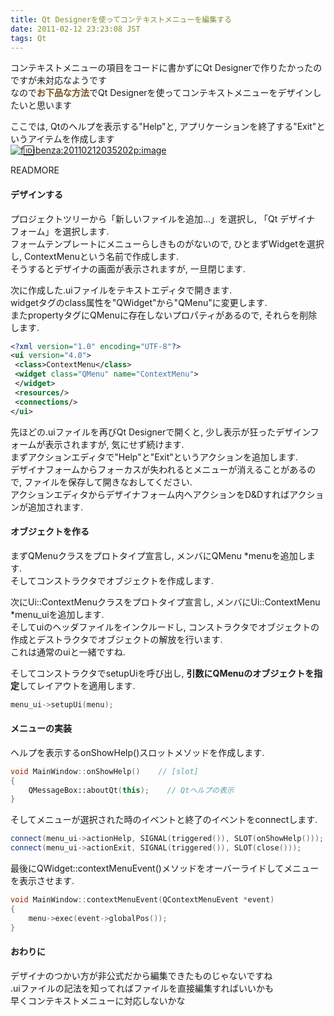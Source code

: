 ```yaml
---
title: Qt Designerを使ってコンテキストメニューを編集する
date: 2011-02-12 23:23:08 JST
tags: Qt
---
```


コンテキストメニューの項目をコードに書かずにQt Designerで作りたかったのですが未対応なようです  
なので<span style="font-weight:bold;color:#755019;">お下品な方法</span>でQt Designerを使ってコンテキストメニューをデザインしたいと思います

ここでは, Qtのヘルプを表示する"Help"と, アプリケーションを終了する"Exit"というアイテムを作成します  
[![f:id:ibenza:20110212035202p:image](/2011/02/12/20110212035202.png)](http://f.hatena.ne.jp/ibenza/20110212035202)

READMORE
#### デザインする

プロジェクトツリーから「新しいファイルを追加\.\.\.」を選択し, 「Qt デザイナ フォーム」を選択します\.  
フォームテンプレートにメニューらしきものがないので, ひとまずWidgetを選択し, ContextMenuという名前で作成します\.  
そうするとデザイナの画面が表示されますが, 一旦閉じます\.

  
次に作成した\.uiファイルをテキストエディタで開きます\.  
widgetタグのclass属性を"QWidget"から"QMenu"に変更します\.  
またpropertyタグにQMenuに存在しないプロパティがあるので, それらを削除します\.

```xml
<?xml version="1.0" encoding="UTF-8"?>
<ui version="4.0">
 <class>ContextMenu</class>
 <widget class="QMenu" name="ContextMenu">
 </widget>
 <resources/>
 <connections/>
</ui>
```

先ほどの\.uiファイルを再びQt Designerで開くと, 少し表示が狂ったデザインフォームが表示されますが, 気にせず続けます\.  
まずアクションエディタで"Help"と"Exit"というアクションを追加します\.  
デザイナフォームからフォーカスが失われるとメニューが消えることがあるので, ファイルを保存して開きなおしてください\.  
アクションエディタからデザイナフォーム内へアクションをD&Dすればアクションが追加されます\.

#### オブジェクトを作る

まずQMenuクラスをプロトタイプ宣言し, メンバにQMenu \*menuを追加します\.  
そしてコンストラクタでオブジェクトを作成します\.

  
次にUi::ContextMenuクラスをプロトタイプ宣言し, メンバにUi::ContextMenu \*menu\_uiを追加します\.  
そしてuiのヘッダファイルをインクルードし, コンストラクタでオブジェクトの作成とデストラクタでオブジェクトの解放を行います\.  
これは通常のuiと一緒ですね\.

  
そしてコンストラクタでsetupUiを呼び出し, <span style="font-weight:bold;">引数にQMenuのオブジェクトを指定</span>してレイアウトを適用します\.

```cpp
menu_ui->setupUi(menu);
```

#### メニューの実装

ヘルプを表示するonShowHelp\(\)スロットメソッドを作成します\.

```cpp
void MainWindow::onShowHelp()    // [slot]
{
	QMessageBox::aboutQt(this);    // Qtヘルプの表示
}
```

そしてメニューが選択された時のイベントと終了のイベントをconnectします\.

```cpp
connect(menu_ui->actionHelp, SIGNAL(triggered()), SLOT(onShowHelp()));
connect(menu_ui->actionExit, SIGNAL(triggered()), SLOT(close()));
```

最後にQWidget::contextMenuEvent\(\)メソッドをオーバーライドしてメニューを表示させます\.

```C++
void MainWindow::contextMenuEvent(QContextMenuEvent *event)
{
	menu->exec(event->globalPos());
}
```

#### おわりに

デザイナのつかい方が非公式だから編集できたものじゃないですね  
\.uiファイルの記法を知ってればファイルを直接編集すればいいかも  
早くコンテキストメニューに対応しないかな

